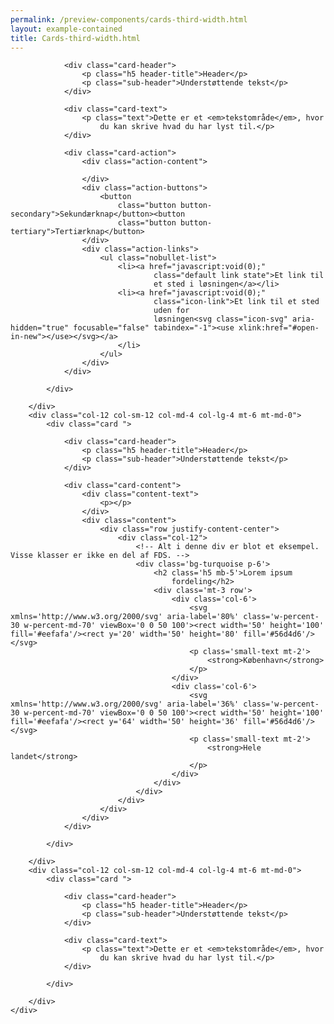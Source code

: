 ```yaml
--- 
permalink: /preview-components/cards-third-width.html
layout: example-contained 
title: Cards-third-width.html
---
```

<div class="container pb-5">
    <div class="row">
        <div class="col-12 col-sm-12 col-md-4 col-lg-4">
            <div class="card ">

                <div class="card-header">
                    <p class="h5 header-title">Header</p>
                    <p class="sub-header">Understøttende tekst</p>
                </div>

                <div class="card-text">
                    <p class="text">Dette er et <em>tekstområde</em>, hvor
                        du kan skrive hvad du har lyst til.</p>
                </div>

                <div class="card-action">
                    <div class="action-content">

                    </div>
                    <div class="action-buttons">
                        <button
                            class="button button-secondary">Sekundærknap</button><button
                            class="button button-tertiary">Tertiærknap</button>
                    </div>
                    <div class="action-links">
                        <ul class="nobullet-list">
                            <li><a href="javascript:void(0);"
                                    class="default link state">Et link til
                                    et sted i løsningen</a></li>
                            <li><a href="javascript:void(0);"
                                    class="icon-link">Et link til et sted
                                    uden for
                                    løsningen<svg class="icon-svg" aria-hidden="true" focusable="false" tabindex="-1"><use xlink:href="#open-in-new"></use></svg></a>
                            </li>
                        </ul>
                    </div>
                </div>

            </div>

        </div>
        <div class="col-12 col-sm-12 col-md-4 col-lg-4 mt-6 mt-md-0">
            <div class="card ">

                <div class="card-header">
                    <p class="h5 header-title">Header</p>
                    <p class="sub-header">Understøttende tekst</p>
                </div>

                <div class="card-content">
                    <div class="content-text">
                        <p></p>
                    </div>
                    <div class="content">
                        <div class="row justify-content-center">
                            <div class="col-12">
                                <!-- Alt i denne div er blot et eksempel. Visse klasser er ikke en del af FDS. -->
                                <div class='bg-turquoise p-6'>
                                    <h2 class='h5 mb-5'>Lorem ipsum
                                        fordeling</h2>
                                    <div class='mt-3 row'>
                                        <div class='col-6'>
                                            <svg xmlns='http://www.w3.org/2000/svg' aria-label='80%' class='w-percent-30 w-percent-md-70' viewBox='0 0 50 100'><rect width='50' height='100' fill='#eefafa'/><rect y='20' width='50' height='80' fill='#56d4d6'/></svg>
                                            <p class='small-text mt-2'>
                                                <strong>København</strong>
                                            </p>
                                        </div>
                                        <div class='col-6'>
                                            <svg xmlns='http://www.w3.org/2000/svg' aria-label='36%' class='w-percent-30 w-percent-md-70' viewBox='0 0 50 100'><rect width='50' height='100' fill='#eefafa'/><rect y='64' width='50' height='36' fill='#56d4d6'/></svg>
                                            <p class='small-text mt-2'>
                                                <strong>Hele landet</strong>
                                            </p>
                                        </div>
                                    </div>
                                </div>
                            </div>
                        </div>
                    </div>
                </div>

            </div>

        </div>
        <div class="col-12 col-sm-12 col-md-4 col-lg-4 mt-6 mt-md-0">
            <div class="card ">

                <div class="card-header">
                    <p class="h5 header-title">Header</p>
                    <p class="sub-header">Understøttende tekst</p>
                </div>

                <div class="card-text">
                    <p class="text">Dette er et <em>tekstområde</em>, hvor
                        du kan skrive hvad du har lyst til.</p>
                </div>

            </div>

        </div>
    </div>
</div>